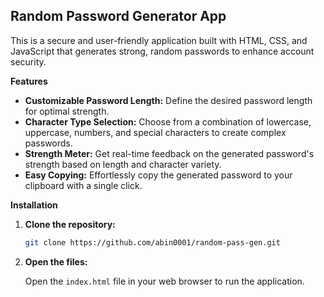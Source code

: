 ## Random Password Generator App

This is a secure and user-friendly application built with HTML, CSS, and JavaScript that generates strong, random passwords to enhance account security.

**Features**

- **Customizable Password Length:** Define the desired password length for optimal strength.
- **Character Type Selection:** Choose from a combination of lowercase, uppercase, numbers, and special characters to create complex passwords.
- **Strength Meter:** Get real-time feedback on the generated password's strength based on length and character variety.
- **Easy Copying:** Effortlessly copy the generated password to your clipboard with a single click.

**Installation**

1. **Clone the repository:**

   ```bash
   git clone https://github.com/abin0001/random-pass-gen.git
   ```

2. **Open the files:**

   Open the `index.html` file in your web browser to run the application.
